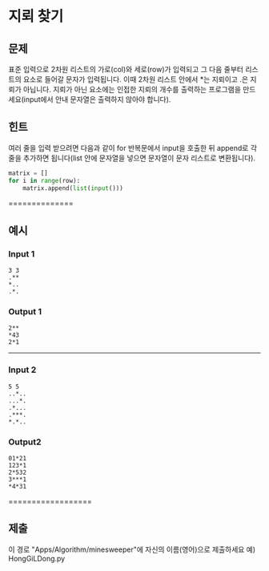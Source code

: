 # 지뢰 찾기


## 문제

표준 입력으로 2차원 리스트의 가로(col)와 세로(row)가 입력되고 그 다음 줄부터 리스트의 요소로 들어갈 문자가 입력됩니다. 
이때 2차원 리스트 안에서 *는 지뢰이고 .은 지뢰가 아닙니다. 지뢰가 아닌 요소에는 인접한 지뢰의 개수를 출력하는 프로그램을 만드세요(input에서 안내 문자열은 출력하지 않아야 합니다).

## 힌트
여러 줄을 입력 받으려면 다음과 같이 for 반복문에서 input을 호출한 뒤 append로 각 줄을 추가하면 됩니다(list 안에 문자열을 넣으면 문자열이 문자 리스트로 변환됩니다).
```python
matrix = []
for i in range(row):
    matrix.append(list(input()))
```

==============
## 예시

### Input 1
~~~
3 3
.**
*..
.*.
~~~
### Output 1
~~~
2**
*43
2*1
~~~

-------------------

### Input 2
~~~
5 5
..*..
...*.
.*...
.***.
*.*..
~~~
### Output2
~~~
01*21
123*1
2*532
3***1
*4*31
~~~
==================
## 제출
이 경로 "Apps/Algorithm/minesweeper"에 자신의 이름(영어)으로 제출하세요
예) HongGiLDong.py

